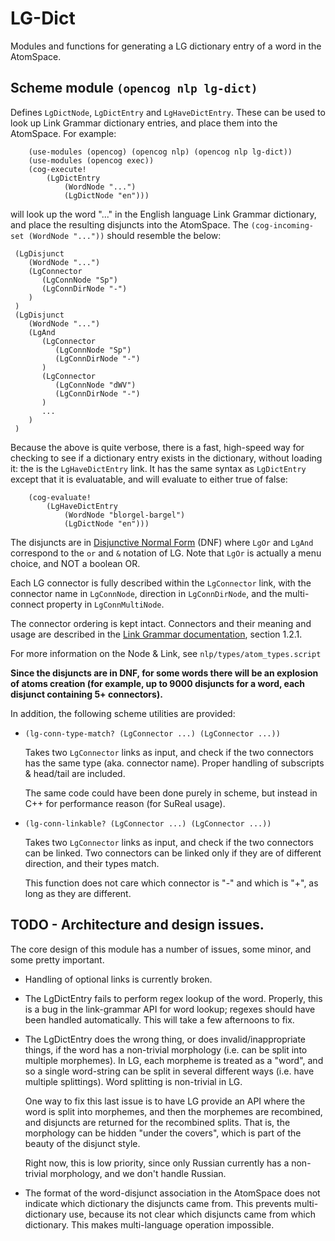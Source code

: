 # LG-Dict

Modules and functions for generating a LG dictionary entry of a word
in the AtomSpace.

## Scheme module `(opencog nlp lg-dict)`

Defines `LgDictNode`, `LgDictEntry` and `LgHaveDictEntry`.  These can
be used to look up Link Grammar dictionary entries, and place them
into the AtomSpace.  For example:

```
	(use-modules (opencog) (opencog nlp) (opencog nlp lg-dict))
	(use-modules (opencog exec))
	(cog-execute!
		(LgDictEntry
			(WordNode "...")
			(LgDictNode "en")))
```
will look up the word "..." in the English language Link Grammar
dictionary, and place the resulting disjuncts into the AtomSpace.
The `(cog-incoming-set (WordNode "..."))` should resemble the below:

  ```
   (LgDisjunct
      (WordNode "...")
      (LgConnector
         (LgConnNode "Sp")
         (LgConnDirNode "-")
      )
   )
   (LgDisjunct
      (WordNode "...")
      (LgAnd
         (LgConnector
            (LgConnNode "Sp")
            (LgConnDirNode "-")
         )
         (LgConnector
            (LgConnNode "dWV")
            (LgConnDirNode "-")
         )
         ...
      )
   )
  ```

Because the above is quite verbose, there is a fast, high-speed way
for checking to see if a dictionary entry exists in the dictionary,
without loading it: the is the `LgHaveDictEntry` link. It has the
same syntax as `LgDictEntry` except that it is evaluatable, and will
evaluate to either true of false:
```
	(cog-evaluate!
		(LgHaveDictEntry
			(WordNode "blorgel-bargel")
			(LgDictNode "en")))
```

The disjuncts are in [Disjunctive Normal Form](http://en.wikipedia.org/wiki/Disjunctive_normal_form) (DNF)
where `LgOr` and `LgAnd` correspond to the `or` and `&` notation of LG.
Note that `LgOr` is actually a menu choice, and NOT a boolean OR.

Each LG connector is fully described within the `LgConnector` link,
with the connector name in `LgConnNode`, direction in `LgConnDirNode`,
and the multi-connect property in `LgConnMultiNode`.

The connector ordering is kept intact. Connectors and their meaning and
usage are described in the [Link Grammar documentation](http://www.abisource.com/projects/link-grammar/dict/introduction.html),
section 1.2.1.

For more information on the Node & Link, see `nlp/types/atom_types.script`

**Since the disjuncts are in DNF, for some words there will be an explosion
of atoms creation (for example, up to 9000 disjuncts for a word, each
disjunct containing 5+ connectors).**


In addition, the following scheme utilities are provided:
- `(lg-conn-type-match? (LgConnector ...) (LgConnector ...))`

  Takes two `LgConnector` links as input, and check if the two connectors has
  the same type (aka. connector name).  Proper handling of subscripts &
  head/tail are included.

  The same code could have been done purely in scheme, but instead in C++ for
  performance reason (for SuReal usage).

- `(lg-conn-linkable? (LgConnector ...) (LgConnector ...))`

  Takes two `LgConnector` links as input, and check if the two connectors can
  be linked.  Two connectors can be linked only if they are of different
  direction, and their types match.

  This function does not care which connector is "-" and which is "+", as long
  as they are different.

## TODO - Architecture and design issues.
The core design of this module has a number of issues, some minor, and
some pretty important.

* Handling of optional links is currently broken.

* The LgDictEntry fails to perform regex lookup of the word.
  Properly, this is a bug in the link-grammar API for word lookup;
  regexes should have been handled automatically.
  This will take a few afternoons to fix.

* The LgDictEntry does the wrong thing, or does invalid/inappropriate
  things, if the word has a non-trivial morphology
  (i.e. can be split into multiple morphemes). In LG, each morpheme
  is treated as a "word", and so a single word-string can be split
  in several different ways (i.e. have multiple splittings).  Word
  splitting is non-trivial in LG.

  One way to fix this last issue is to have LG provide an API where
  the word is split into morphemes, and then the morphemes are
  recombined, and disjuncts are returned for the recombined splits.
  That is, the morphology can be hidden "under the covers", which is
  part of the beauty of the disjunct style.

  Right now, this is low priority, since only Russian currently has a
  non-trivial morphology, and we don't handle Russian.

* The format of the word-disjunct association in the AtomSpace does not
  indicate which dictionary the disjuncts came from. This prevents
  multi-dictionary use, because its not clear which disjuncts came from
  which dictionary. This makes multi-language operation impossible.
